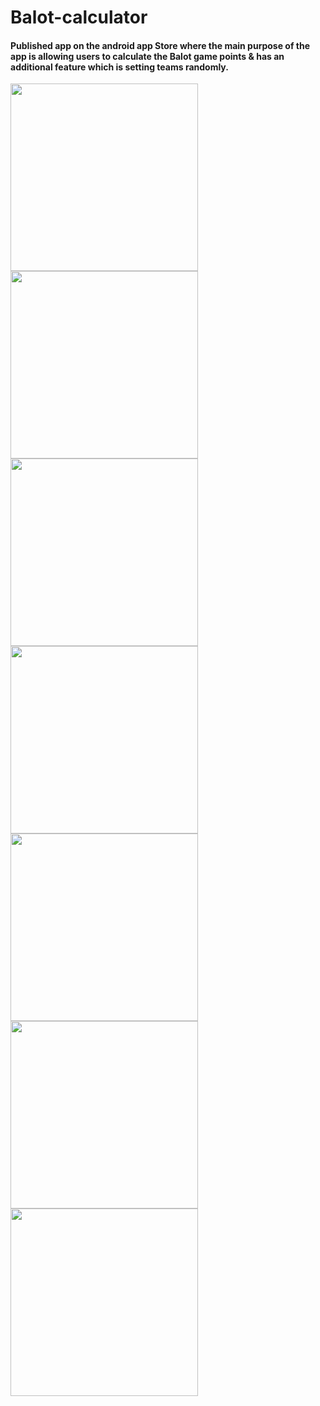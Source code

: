 # Balot-calculator

#### Published app on the android app Store where the main purpose of the app is allowing users to calculate the Balot game points & has an additional feature which is setting teams randomly.

<img src ="Screenshots/1.png" width=300 />

<img src ="Screenshots/2.png" width=300 />

<img src ="Screenshots/3.png" width=300 />

<img src ="Screenshots/4.png" width=300 />

<img src ="Screenshots/5.png" width=300 />

<img src ="Screenshots/6.png" width=300 />

<img src ="Screenshots/7.png" width=300 />
